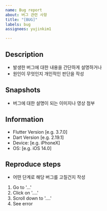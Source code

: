```yaml
---
name: Bug report
about: 버그 관련 사항
title: "[BUG]"
labels: bug
assignees: yujinkim1

---
```


## Description
- 발생한 버그에 대한 내용을 간단하게 설명하거나
- 원인이 무엇인지 개인적인 판단을 작성

## Snapshots
- 버그에 대한 설명이 되는 이미지나 영상 첨부

## Information
 - Flutter Version [e.g. 3.7.0]
 - Dart Version [e.g. 2.19.1]
 - Device: [e.g. iPhoneX]
 - OS: [e.g. iOS 14.0]

## Reproduce steps
- 어떤 단계로 해당 버그를 고칠건지 작성
1. Go to '...'
2. Click on '....'
3. Scroll down to '....'
4. See error
